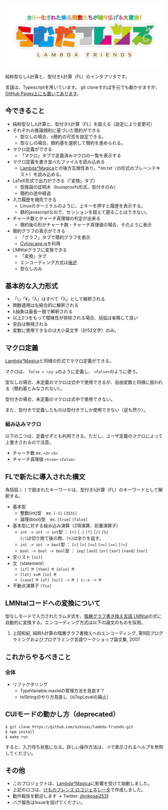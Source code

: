![らむだフレンズ](docs/logo.png "らむだフレンズ")

純粋型なしλ計算と、型付きλ計算（FL）のインタプリタです。

言語は、Typescriptを用いています。
git cloneすれば手元でも動かせますが、[GitHub Pages上にも置いてあります](https://nikosai.github.io/lambda-friends/)。

## 今できること
* 純粋型なしλ計算と、型付きλ計算（FL）を扱える（設定により変更可）
* それぞれの推論規則に基づいた簡約ができる
  + 型なしの場合、η簡約の可否を設定できる。
  + 型なしの場合、簡約基を選択して簡約を進められる。
* マクロ定義ができる
  + 「マクロ」タブで定義済みマクロの一覧を表示する
* マクロ定義を書き並べたファイルを読み込める
  + [Lambda*Magica](https://github.com/YuukiARIA/LambdaMagica)との後方互換性あり。*.lm.txt（の形式のプレーンテキスト）を読み込める。
* LaTeX形式で出力ができる（「変換」タブ）
  + 型推論の証明木（bussproofs形式、型付きのみ）
  + 簡約の途中経過
* 入力履歴を補完できる
  + Linuxのターミナルのように、上キーを押すと履歴を表示する。
  + 静的javascriptなので、セッションを超えて遡ることはできない。
* チャーチ数とチャーチ真理値の判定が出来る
  + 簡約後の形がチャーチ数・チャーチ真理値の場合、そのように表示
* 簡約グラフの表示ができる
  + 「グラフ」タブで簡約グラフを表示
  + [Cytoscape.js](http://js.cytoscape.org/)を利用
* LMNtalグラフに変換できる
  + 「変換」タブ
  + エンコーディング方式は[後述](#LMNtalコードへの変換について)
  + 型なしのみ

## 基本的な入力形式
* 「\」「¥」「λ」はすべて「λ」として解釈される
* 関数適用は左結合的に解釈される
* λ抽象は最長一致で解釈される
* 以上2つをもって曖昧性が排除される場合、括弧は省略して良い
* 空白は無視される
* 変数に使用できるのは大小英文字（計52文字）のみ。

## マクロ定義
[Lambda*Magica](https://github.com/YuukiARIA/LambdaMagica)と同様の形式でマクロ定義ができる。

マクロは、 `false = \xy.y`のように定義し、 `<false>`のように使う。

型なしの場合、未定義のマクロは式中で使用できるが、自由変数と同様に扱われる（簡約基とみなされない）。

型付きの場合、未定義のマクロは式中で使用できない。

また、型付きで定義したものは型付きでしか使用できない（逆も然り）。

### 組み込みマクロ
以下の二つは、定義せずとも利用できる。ただし、ユーザ定義のマクロによって上書きされるので注意。
* チャーチ数 ex. `<3>` `<5>`
* チャーチ真理値 `<true>` `<false>`

## FLで新たに導入された構文
角括弧 `[ ]` で囲まれたキーワードは、型付きλ計算（FL）のキーワードとして解釈する。
* 基本型
  + 整数(int)型　ex. `[-1]` `[2531]`
  + 論理(bool)型　ex. `[true]` `[false]`
* 基本型に対する組み込み演算（2項演算、前置演算子）
  + `int -> int -> int`型 ： `[+]` `[-]` `[*]` `[/]` `[%]`  
    `[/]`は切り捨て後の商、`[%]`は余りを返す。
  + `int -> int -> bool`型 ： `[<]` `[>]` `[<=]` `[>=]` `[==]` `[!=]`
  + `bool -> bool -> bool`型 ： `[eq]` `[and]` `[or]` `[xor]` `[nand]` `[nor]`
* 空リスト `[nil]`
* 文（statement）
  + `[if] M [then] M [else] M`
  + `[let] x=M [in] M`
  + `[case] M [of] [nil] -> M | x::x -> M`
* 不動点演算子 `[fix]`

## LMNtalコードへの変換について
型なしモードで入力されたラムダ式を、[階層グラフ書き換え言語 LMNtal](http://www.ueda.info.waseda.ac.jp/lmntal/)の式に自動的に変換する。エンコーディング方式は以下の論文のものを採用。

1. 上田和紀, 純粋λ計算の階層グラフ書換えへのエンコーディング, 第9回プログラミングおよびプログラミング言語ワークショップ論文集, 2007.

## これからやるべきこと
### 全体
* リファクタリング
  + TypeVariable.maxIdの管理方法を見直す？
  + toStringのやり方見直し（isTopLevelの廃止）

## CUIモードの動かし方（deprecated）
```
$ git clone https://github.com/nikosai/lambda-friends.git
$ npm install
$ make run
```

すると、入力待ち状態になる。詳しい操作方法は、`:h`で表示されるヘルプを参照してください。

## その他
* このプロジェクトは、[Lambda*Magica](https://github.com/YuukiARIA/LambdaMagica)に影響を受けて始動しました。
* 上記のロゴは、[けものフレンズ ロゴジェネレータ](https://aratama.github.io/kemonogen/)で作成しました。
* 動作報告を歓迎します → Twitter: [@nikosai2531](https://twitter.com/nikosai2531)
* バグ報告はIssueを投げてください。
